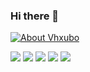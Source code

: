 ### Hi there 👋


[![About Vhxubo](
https://github-readme-stats.vercel.app/api?username=vhxubo&count_private=true&hide=issues&title_color=dde4ec&text_color=fff&bg_color=0f4c81)](https://github.com/vhxubo)


![](https://img.shields.io/badge/-JavaScript-F7DF1E?style=flat-square&logo=JavaScript&logoColor=white)
![](https://img.shields.io/badge/-TypeScript-007ACC?style=flat-square&logo=TypeScript&logoColor=white)
![](https://img.shields.io/badge/-Vue.js-4FC08D?style=flat-square&logo=Vue.js&logoColor=white)
![](https://img.shields.io/badge/-Nodejs-43853d?style=flat-square&logo=Node.js&logoColor=white)
![](https://img.shields.io/badge/-Git-F05032?style=flat-square&logo=git&logoColor=white)

<!--
**vhxubo/vhxubo** is a ✨ _special_ ✨ repository because its `README.md` (this file) appears on your GitHub profile.

Here are some ideas to get you started:

- 🔭 I’m currently working on ...
- 🌱 I’m currently learning ...
- 👯 I’m looking to collaborate on ...
- 🤔 I’m looking for help with ...
- 💬 Ask me about ...
- 📫 How to reach me: ...
- 😄 Pronouns: ...
- ⚡ Fun fact: ...
-->

